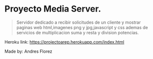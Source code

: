 # Proyecto Media Server.

>Servidor dedicado a recibir solicitudes de un cliente y mostrar paginas web html,imagenes png y jpg,javascript y css ademas de servicios de multiplicacion suma y resta y division potencias.


Heroku link:
https://projectoarep.herokuapp.com/index.html

Made by:
Andres Florez

